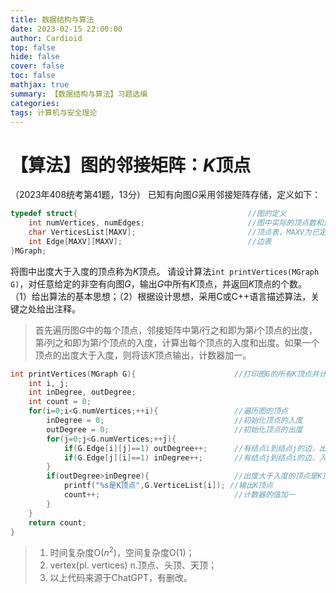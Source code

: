 ```yaml
---
title: 数据结构与算法
date: 2023-02-15 22:00:00
author: Cardioid
top: false
hide: false
cover: false
toc: false
mathjax: true
summary: 【数据结构与算法】习题选编
categories: 
tags: 计算机与安全理论
---
```


# 【算法】图的邻接矩阵：$K$顶点
（2023年408统考第41题，13分）
已知有向图$G$采用邻接矩阵存储，定义如下：
``` C
typedef struct{                                      //图的定义
	int numVertices, numEdges;                       //图中实际的顶点数和边数
	char VerticesList[MAXV];                         //顶点表，MAXV为已定义常数
	int Edge[MAXV][MAXV];                            //边表
}MGraph;
```
将图中出度大于入度的顶点称为$K$顶点。
请设计算法`int printVertices(MGraph G)`，对任意给定的非空有向图$G$，输出$G$中所有$K$顶点，并返回$K$顶点的个数。
（1）给出算法的基本思想；（2）根据设计思想，采用C或C++语言描述算法，关键之处给出注释。
> 首先遍历图$G$中的每个顶点，邻接矩阵中第$i$行之和即为第$i$个顶点的出度，第$i$列之和即为第$i$个顶点的入度，计算出每个顶点的入度和出度。如果一个顶点的出度大于入度，则将该$K$顶点输出，计数器加一。

```C
int printVertices(MGraph G){                      //打印图G的所有K顶点并计数
	int i, j;
	int inDegree, outDegree;
	int count = 0;
	for(i=0;i<G.numVertices;++i){                 //遍历图的顶点
		inDegree = 0;                             //初始化顶点的入度
		outDegree = 0;                            //初始化顶点的出度
		for(j=0;j<G.numVertices;++j){
			if(G.Edge[i][j]==1) outDegree++;      //有结点i到结点j的边，出度加一
			if(G.Edge[j][i]==1) inDegree++;       //有结点j到结点i的边，入度加一
		}
		if(outDegree>inDegree){                   //出度大于入度的顶点是K顶点
			printf("%s是K顶点",G.VerticeList[i]); //输出K顶点
			count++;                              //计数器的值加一
		}                    
	}
	return count;
}                                                 
```
>1. 时间复杂度O($n^2$)，空间复杂度O(1)；
>2. vertex(pl. vertices) n.顶点、头顶、天顶；
>3. 以上代码来源于ChatGPT，有删改。